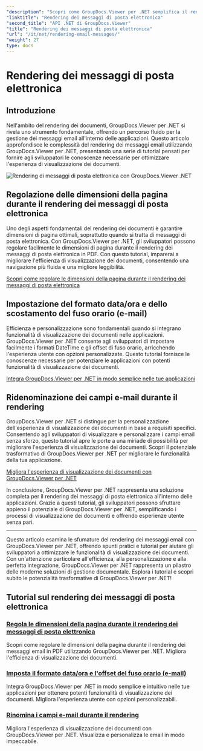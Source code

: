 ```yaml
---
"description": "Scopri come GroupDocs.Viewer per .NET semplifica il rendering dei messaggi email in PDF. Impara a modificare le dimensioni della pagina, impostare il formato DateTime e rinominare i campi in modo efficiente."
"linktitle": "Rendering dei messaggi di posta elettronica"
"second_title": "API .NET di GroupDocs.Viewer"
"title": "Rendering dei messaggi di posta elettronica"
"url": "/it/net/rendering-email-messages/"
"weight": 27
type: docs
---
```

# Rendering dei messaggi di posta elettronica

## Introduzione

Nell'ambito del rendering dei documenti, GroupDocs.Viewer per .NET si rivela uno strumento fondamentale, offrendo un percorso fluido per la gestione dei messaggi email all'interno delle applicazioni. Questo articolo approfondisce le complessità del rendering dei messaggi email utilizzando GroupDocs.Viewer per .NET, presentando una serie di tutorial pensati per fornire agli sviluppatori le conoscenze necessarie per ottimizzare l'esperienza di visualizzazione dei documenti.

![Rendering di messaggi di posta elettronica con GroupDocs.Viewer .NET](/viewer/rendering-email-messages/image.png)

## Regolazione delle dimensioni della pagina durante il rendering dei messaggi di posta elettronica

Uno degli aspetti fondamentali del rendering dei documenti è garantire dimensioni di pagina ottimali, soprattutto quando si tratta di messaggi di posta elettronica. Con GroupDocs.Viewer per .NET, gli sviluppatori possono regolare facilmente le dimensioni di pagina durante il rendering dei messaggi di posta elettronica in PDF. Con questo tutorial, imparerai a migliorare l'efficienza di visualizzazione dei documenti, consentendo una navigazione più fluida e una migliore leggibilità.

[Scopri come regolare le dimensioni della pagina durante il rendering dei messaggi di posta elettronica](./adjust-page-size-email/)

## Impostazione del formato data/ora e dello scostamento del fuso orario (e-mail)

Efficienza e personalizzazione sono fondamentali quando si integrano funzionalità di visualizzazione dei documenti nelle applicazioni. GroupDocs.Viewer per .NET consente agli sviluppatori di impostare facilmente i formati DateTime e gli offset di fuso orario, arricchendo l'esperienza utente con opzioni personalizzate. Questo tutorial fornisce le conoscenze necessarie per potenziare le applicazioni con potenti funzionalità di visualizzazione dei documenti.

[Integra GroupDocs.Viewer per .NET in modo semplice nelle tue applicazioni](./set-date-time-format-offset-email/)

## Ridenominazione dei campi e-mail durante il rendering

GroupDocs.Viewer per .NET si distingue per la personalizzazione dell'esperienza di visualizzazione dei documenti in base a requisiti specifici. Consentendo agli sviluppatori di visualizzare e personalizzare i campi email senza sforzo, questo tutorial apre le porte a una miriade di possibilità per migliorare l'esperienza di visualizzazione dei documenti. Scopri il potenziale trasformativo di GroupDocs.Viewer per .NET per migliorare le funzionalità della tua applicazione.

[Migliora l'esperienza di visualizzazione dei documenti con GroupDocs.Viewer per .NET](./rename-email-fields/)

In conclusione, GroupDocs.Viewer per .NET rappresenta una soluzione completa per il rendering dei messaggi di posta elettronica all'interno delle applicazioni. Grazie a questi tutorial, gli sviluppatori possono sfruttare appieno il potenziale di GroupDocs.Viewer per .NET, semplificando i processi di visualizzazione dei documenti e offrendo esperienze utente senza pari.

--- 

Questo articolo esamina le sfumature del rendering dei messaggi email con GroupDocs.Viewer per .NET, offrendo spunti pratici e tutorial per aiutare gli sviluppatori a ottimizzare le funzionalità di visualizzazione dei documenti. Con un'attenzione particolare all'efficienza, alla personalizzazione e alla perfetta integrazione, GroupDocs.Viewer per .NET rappresenta un pilastro delle moderne soluzioni di gestione documentale. Esplora i tutorial e scopri subito le potenzialità trasformative di GroupDocs.Viewer per .NET!
## Tutorial sul rendering dei messaggi di posta elettronica
### [Regola le dimensioni della pagina durante il rendering dei messaggi di posta elettronica](./adjust-page-size-email/)
Scopri come regolare le dimensioni della pagina durante il rendering dei messaggi email in PDF utilizzando GroupDocs.Viewer per .NET. Migliora l'efficienza di visualizzazione dei documenti.
### [Imposta il formato data/ora e l'offset del fuso orario (e-mail)](./set-date-time-format-offset-email/)
Integra GroupDocs.Viewer per .NET in modo semplice e intuitivo nelle tue applicazioni per ottenere potenti funzionalità di visualizzazione dei documenti. Migliora l'esperienza utente con opzioni personalizzabili.
### [Rinomina i campi e-mail durante il rendering](./rename-email-fields/)
Migliora l'esperienza di visualizzazione dei documenti con GroupDocs.Viewer per .NET. Visualizza e personalizza le email in modo impeccabile.